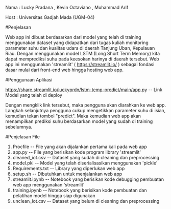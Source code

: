 Nama : Lucky Pradana
       , Kevin Octaviano
       , Muhammad Arif

Host  : Universitas Gadjah Mada (UGM-04)

#Penjelasan

Web app ini dibuat berdasarkan dari model yang telah di training menggunakan dataset yang didapatkan dari tugas kuliah monitoring parameter suhu dan kualitas udara di daerah Tanjung Uban, Kepulauan Riau. Dengan menggunakan model LSTM (Long Short Term Memory) kita dapat memprediksi suhu pada keesokan harinya
di daerah tersebut. Web app ini menggunakan 'streamlit' ( https://streamlit.io/ ) sebagai fondasi dasar mulai dari front-end web hingga hosting web app.

#Penggunaan Aplikasi

https://share.streamlit.io/luckyprdn/lstm-temp-predict/main/app.py -- Link Model yang telah di deploy

Dengan mengklik link tersebut, maka pengguna akan diarahkan ke web app.
Langkah selanjutnya pengguna cukup mengetikkan parameter suhu di isian, kemudian tekan tombol "predict". Maka kemudian web app akan menampilkan prediksi suhu berdasarkan model yang sudah di training sebelumnya.

#Penjelasan File
1. Procfile         -- File yang akan dijalankan pertama kali pada web app
2. app.py           -- File yang berisikan kode program library 'streamlit'
3. cleaned_iot.csv  -- Dataset yang sudah di cleaning dan preprocessing
4. model.pkl        -- Model yang telah diserialisasikan menggunakan 'pickle'
5. Requirements.txt -- Library yang diperlukan web app
6. setup.sh         -- Dibutuhkan untuk menjalankan web app
7. streamlit.ipynb  -- Notebook yang berisikan kode debugging pembuatan web app menggunakan 'streamlit'
8. training.ipynb   -- Notebook yang berisikan kode pembuatan dan pelatihan model hingga siap digunakan
9. unclean_iot.csv  -- Dataset yang belum di cleaning dan preprocessing
